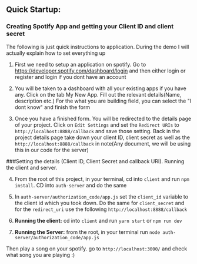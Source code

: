 ## Quick Startup:

### Creating Spotify App and getting your Client ID and client secret

The following is just quick instructions to application. 
During the demo I will actually explain how to set everything up

1) First we need to setup an application on spotify. Go to 
https://developer.spotify.com/dashboard/login and then either login or 
register and login if you dont have an account

2) You will be taken to a dashboard with all your existing apps if you have any. 
Click on the tab My New App. Fill out the relevant details(Name, description etc.) For the
what you are building  field, you can select the "I dont know" and finish the form

3) Once you have a finished form. You will be redirected to the details page of your project. 
Click on `Edit Settings` and set the `Redirect URIs` to `http://localhost:8888/callback` and save those
setting. Back in the project details page take down your client ID, client secret as well as the 
`http://localhost:8888/callback` in note(Any document, we will be using this in our code for the server)

###Setting the details (Client ID, Client Secret and callback URI). Running the client and server.

4) From the root of this project, in your terminal, cd into `client` and run `npm install`. 
CD into `auth-server` and do the same

5) In `auth-server/authorization_code/app.js` set the `client_id` variable to the client id which you 
took down. Do the same for `client_secret` and for the `redirect_uri` use the following `http://localhost:8888/callback`

6) **Running the client:** cd into `client` and run `yarn start` or `npm run dev`

7) **Running the Server:**  from the root, in your terminal run `node auth-server/authorization_code/app.js`

Then play a song on your spotify. 
go to `http://localhost:3000/` and check what song you are playing :)

